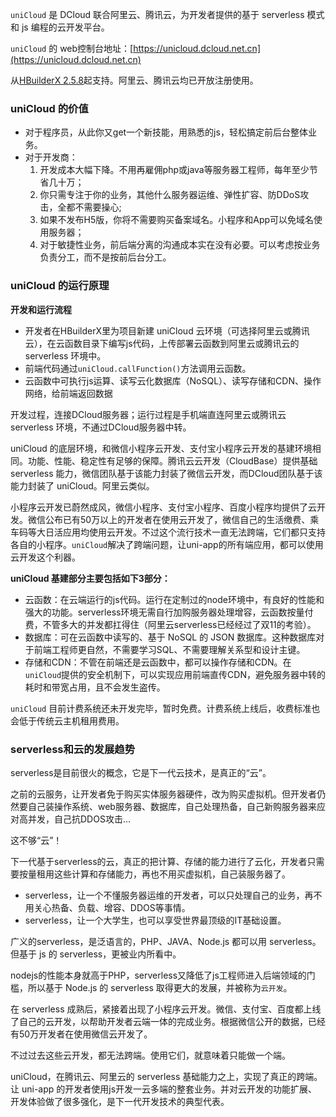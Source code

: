 `uniCloud` 是 DCloud 联合阿里云、腾讯云，为开发者提供的基于 serverless 模式和 js 编程的云开发平台。

`uniCloud` 的 web控制台地址：[https://unicloud.dcloud.net.cn](https://unicloud.dcloud.net.cn)

从[HBuilderX 2.5.8](https://www.dcloud.io/hbuilderx.html)起支持。阿里云、腾讯云均已开放注册使用。

### uniCloud 的价值

- 对于程序员，从此你又get一个新技能，用熟悉的js，轻松搞定前后台整体业务。
- 对于开发商：
    1. 开发成本大幅下降。不用再雇佣php或java等服务器工程师，每年至少节省几十万；
    2. 你只需专注于你的业务，其他什么服务器运维、弹性扩容、防DDoS攻击，全都不需要操心;
    3. 如果不发布H5版，你将不需要购买备案域名。小程序和App可以免域名使用服务器；
    4. 对于敏捷性业务，前后端分离的沟通成本实在没有必要。可以考虑按业务负责分工，而不是按前后台分工。

### uniCloud 的运行原理

**开发和运行流程**
- 开发者在HBuilderX里为项目新建 uniCloud 云环境（可选择阿里云或腾讯云），在云函数目录下编写js代码，上传部署云函数到阿里云或腾讯云的 serverless 环境中。
- 前端代码通过`uniCloud.callFunction()`方法调用云函数。
- 云函数中可执行js运算、读写云化数据库（NoSQL）、读写存储和CDN、操作网络，给前端返回数据

开发过程，连接DCloud服务器；运行过程是手机端直连阿里云或腾讯云 serverless 环境，不通过DCloud服务器中转。

uniCloud 的底层环境，和微信小程序云开发、支付宝小程序云开发的基建环境相同。功能、性能、稳定性有足够的保障。腾讯云云开发（CloudBase）提供基础 serverless 能力，微信团队基于该能力封装了微信云开发，而DCloud团队基于该能力封装了 uniCloud。阿里云类似。

小程序云开发已蔚然成风，微信小程序、支付宝小程序、百度小程序均提供了云开发。微信公布已有50万以上的开发者在使用云开发了，微信自己的生活缴费、乘车码等大日活应用均使用云开发。不过这个流行技术一直无法跨端，它们都只支持各自的小程序。`uniCloud`解决了跨端问题，让uni-app的所有端应用，都可以使用云开发这个利器。

**uniCloud 基建部分主要包括如下3部分：**
- 云函数：在云端运行的js代码。运行在定制过的node环境中，有良好的性能和强大的功能。serverless环境无需自行加购服务器处理增容，云函数按量付费，不管多大的并发都扛得住（阿里云serverless已经经过了双11的考验）。
- 数据库：可在云函数中读写的、基于 NoSQL 的 JSON 数据库。这种数据库对于前端工程师更自然，不需要学习SQL、不需要理解关系型和设计主键。
- 存储和CDN：不管在前端还是云函数中，都可以操作存储和CDN。在`uniCloud`提供的安全机制下，可以实现应用前端直传CDN，避免服务器中转的耗时和带宽占用，且不会发生盗传。

`uniCloud` 目前计费系统还未开发完毕，暂时免费。计费系统上线后，收费标准也会低于传统云主机租用费用。

### serverless和云的发展趋势
serverless是目前很火的概念，它是下一代云技术，是真正的“云”。

之前的云服务，让开发者免于购买实体服务器硬件，改为购买虚拟机。但开发者仍然要自己装操作系统、web服务器、数据库，自己处理热备，自己新购服务器来应对高并发，自己抗DDOS攻击...

这不够“云”！

下一代基于serverless的云，真正的把计算、存储的能力进行了云化，开发者只需要按量租用这些计算和存储能力，再也不用买虚拟机，自己装服务器了。
- serverless，让一个不懂服务器运维的开发者，可以只处理自己的业务，再不用关心热备、负载、增容、DDOS等事情。
- serverless，让一个大学生，也可以享受世界最顶级的IT基础设置。

广义的serverless，是泛语言的，PHP、JAVA、Node.js 都可以用 serverless。但基于 js 的 serverless，更被业内所看中。

nodejs的性能本身就高于PHP，serverless又降低了js工程师进入后端领域的门槛，所以基于 Node.js 的 serverless 取得更大的发展，并被称为`云开发`。

在 serverless 成熟后，紧接着出现了小程序云开发。微信、支付宝、百度都上线了自己的云开发，以帮助开发者云端一体的完成业务。根据微信公开的数据，已经有50万开发者在使用微信云开发了。

不过过去这些云开发，都无法跨端。使用它们，就意味着只能做一个端。

uniCloud，在腾讯云、阿里云的 serverless 基础能力之上，实现了真正的跨端。让 uni-app 的开发者使用js开发一云多端的整套业务。并对云开发的功能扩展、开发体验做了很多强化，是下一代开发技术的典型代表。
